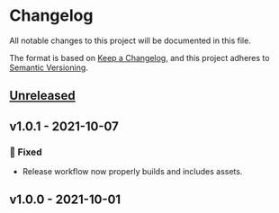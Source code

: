 # Changelog

All notable changes to this project will be documented in this file.

The format is based on [Keep a Changelog](https://keepachangelog.com/en/1.0.0/),
and this project adheres to [Semantic Versioning](https://semver.org/spec/v2.0.0.html).

## [Unreleased](https://github.com/screid123/wp-plugin-template/compare/v1.0.1...HEAD)

## v1.0.1 - 2021-10-07

### 🐛 Fixed
- Release workflow now properly builds and includes assets.

## v1.0.0 - 2021-10-01

